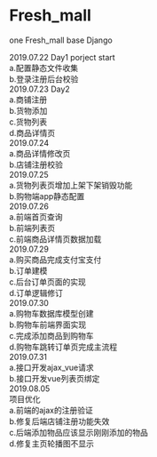 # Fresh_mall
one Fresh_mall base Django

2019.07.22 Day1 porject start<br>
a.配置静态文件收集<br>
b.登录注册后台校验<br>
2019.07.23 Day2<br>
a.商铺注册<br>
b.货物添加<br>
c.货物列表<br>
d.商品详情页<br>
2019.07.24<br>
a.商品详情修改页<br>
b.店铺注册校验<br>
2019.07.25<br>
a.货物列表页增加上架下架销毁功能<br>
b.购物端app静态配置<br>
2019.07.26<br>
a.前端首页查询<br>
b.前端列表页<br>
c.前端商品详情页数据加载<br>
2019.07.29<br>
a.购买商品完成支付宝支付<br>
b.订单建模<br>
c.后台订单页面的实现<br>
d.订单逻辑修订<br>
2019.07.30<br>
a.购物车数据库模型创建<br>
b.购物车前端界面实现<br>
c.完成添加商品到购物车<br>
d.购物车跳转订单页完成主流程<br>
2019.07.31<br>
a.接口开发ajax_vue请求<br>
b.接口开发vue列表页绑定<br>
2019.08.05<br>
项目优化<br>
a.前端的ajax的注册验证<br>
b.修复后端店铺注册功能失效<br>
c.后端添加物品应该显示刚刚添加的物品<br>
d.修复主页轮播图不显示<br>


